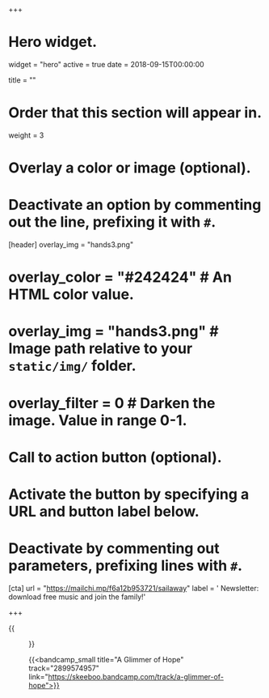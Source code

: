 +++
# Hero widget.
widget = "hero"
active = true
date = 2018-09-15T00:00:00

title = ""

# Order that this section will appear in.
weight = 3

# Overlay a color or image (optional).
#   Deactivate an option by commenting out the line, prefixing it with `#`.
[header]
overlay_img = "hands3.png"
#  overlay_color = "#242424"  # An HTML color value.
#  overlay_img = "hands3.png"  # Image path relative to your `static/img/` folder.
#  overlay_filter = 0  # Darken the image. Value in range 0-1.

# Call to action button (optional).
#   Activate the button by specifying a URL and button label below.
#   Deactivate by commenting out parameters, prefixing lines with `#`.

[cta]
url = "https://mailchi.mp/f6a12b953721/sailaway"
label = '<i class="fas fa-envelope"></i> Newsletter: download free music and join the family!'

+++


{{<figure src="/img/covers/AGlimmerOfHope.jpg" width="320" link="https://distrokid.com/hyperfollow/skeeboo/giiN" target="_blank">}}

{{<bandcamp_small title="A Glimmer of Hope" track="2899574957" link="https://skeeboo.bandcamp.com/track/a-glimmer-of-hope">}}
